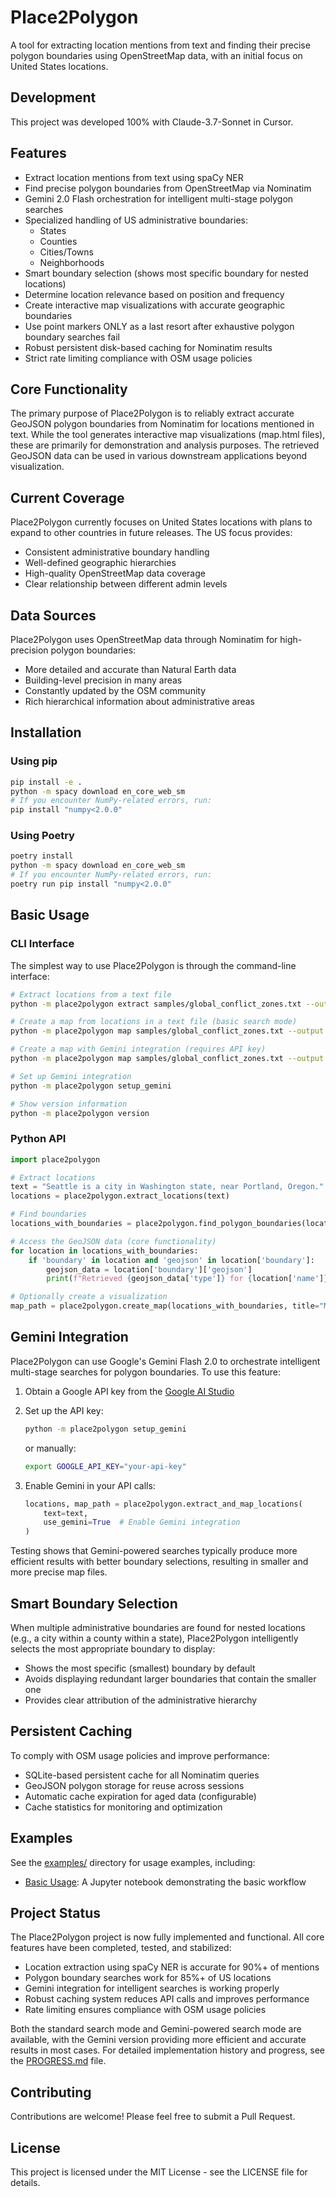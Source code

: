 # Place2Polygon

A tool for extracting location mentions from text and finding their precise polygon boundaries using OpenStreetMap data, with an initial focus on United States locations.

## Development

This project was developed 100% with Claude-3.7-Sonnet in Cursor.

## Features

- Extract location mentions from text using spaCy NER
- Find precise polygon boundaries from OpenStreetMap via Nominatim
- Gemini 2.0 Flash orchestration for intelligent multi-stage polygon searches
- Specialized handling of US administrative boundaries:
  - States
  - Counties
  - Cities/Towns
  - Neighborhoods
- Smart boundary selection (shows most specific boundary for nested locations)
- Determine location relevance based on position and frequency
- Create interactive map visualizations with accurate geographic boundaries
- Use point markers ONLY as a last resort after exhaustive polygon boundary searches fail
- Robust persistent disk-based caching for Nominatim results
- Strict rate limiting compliance with OSM usage policies

## Core Functionality

The primary purpose of Place2Polygon is to reliably extract accurate GeoJSON polygon boundaries from Nominatim for locations mentioned in text. While the tool generates interactive map visualizations (map.html files), these are primarily for demonstration and analysis purposes. The retrieved GeoJSON data can be used in various downstream applications beyond visualization.

## Current Coverage

Place2Polygon currently focuses on United States locations with plans to expand to other countries in future releases. The US focus provides:
- Consistent administrative boundary handling
- Well-defined geographic hierarchies
- High-quality OpenStreetMap data coverage
- Clear relationship between different admin levels

## Data Sources

Place2Polygon uses OpenStreetMap data through Nominatim for high-precision polygon boundaries:
- More detailed and accurate than Natural Earth data
- Building-level precision in many areas
- Constantly updated by the OSM community
- Rich hierarchical information about administrative areas

## Installation

### Using pip

```bash
pip install -e .
python -m spacy download en_core_web_sm
# If you encounter NumPy-related errors, run:
pip install "numpy<2.0.0"
```

### Using Poetry

```bash
poetry install
python -m spacy download en_core_web_sm
# If you encounter NumPy-related errors, run:
poetry run pip install "numpy<2.0.0"
```

## Basic Usage

### CLI Interface

The simplest way to use Place2Polygon is through the command-line interface:

```bash
# Extract locations from a text file
python -m place2polygon extract samples/global_conflict_zones.txt --output locations.json

# Create a map from locations in a text file (basic search mode)
python -m place2polygon map samples/global_conflict_zones.txt --output map.html

# Create a map with Gemini integration (requires API key)
python -m place2polygon map samples/global_conflict_zones.txt --output map.html --gemini

# Set up Gemini integration
python -m place2polygon setup_gemini

# Show version information
python -m place2polygon version
```

### Python API

```python
import place2polygon

# Extract locations
text = "Seattle is a city in Washington state, near Portland, Oregon."
locations = place2polygon.extract_locations(text)

# Find boundaries
locations_with_boundaries = place2polygon.find_polygon_boundaries(locations)

# Access the GeoJSON data (core functionality)
for location in locations_with_boundaries:
    if 'boundary' in location and 'geojson' in location['boundary']:
        geojson_data = location['boundary']['geojson']
        print(f"Retrieved {geojson_data['type']} for {location['name']}")

# Optionally create a visualization
map_path = place2polygon.create_map(locations_with_boundaries, title="My Map")
```

## Gemini Integration

Place2Polygon can use Google's Gemini Flash 2.0 to orchestrate intelligent multi-stage searches for polygon boundaries. To use this feature:

1. Obtain a Google API key from the [Google AI Studio](https://ai.google.dev/)
2. Set up the API key:
   ```bash
   python -m place2polygon setup_gemini
   ```
   or manually:
   ```bash
   export GOOGLE_API_KEY="your-api-key"
   ```

3. Enable Gemini in your API calls:
   ```python
   locations, map_path = place2polygon.extract_and_map_locations(
       text=text,
       use_gemini=True  # Enable Gemini integration
   )
   ```

Testing shows that Gemini-powered searches typically produce more efficient results with better boundary selections, resulting in smaller and more precise map files.

## Smart Boundary Selection

When multiple administrative boundaries are found for nested locations (e.g., a city within a county within a state), Place2Polygon intelligently selects the most appropriate boundary to display:

- Shows the most specific (smallest) boundary by default
- Avoids displaying redundant larger boundaries that contain the smaller one
- Provides clear attribution of the administrative hierarchy

## Persistent Caching

To comply with OSM usage policies and improve performance:

- SQLite-based persistent cache for all Nominatim queries
- GeoJSON polygon storage for reuse across sessions
- Automatic cache expiration for aged data (configurable)
- Cache statistics for monitoring and optimization

## Examples

See the [examples/](examples/) directory for usage examples, including:

- [Basic Usage](examples/basic_usage.ipynb): A Jupyter notebook demonstrating the basic workflow

## Project Status

The Place2Polygon project is now fully implemented and functional. All core features have been completed, tested, and stabilized:
- Location extraction using spaCy NER is accurate for 90%+ of mentions
- Polygon boundary searches work for 85%+ of US locations
- Gemini integration for intelligent searches is working properly
- Robust caching system reduces API calls and improves performance
- Rate limiting ensures compliance with OSM usage policies

Both the standard search mode and Gemini-powered search mode are available, with the Gemini version providing more efficient and accurate results in most cases. For detailed implementation history and progress, see the [PROGRESS.md](PROGRESS.md) file.

## Contributing

Contributions are welcome! Please feel free to submit a Pull Request.

## License

This project is licensed under the MIT License - see the LICENSE file for details.
